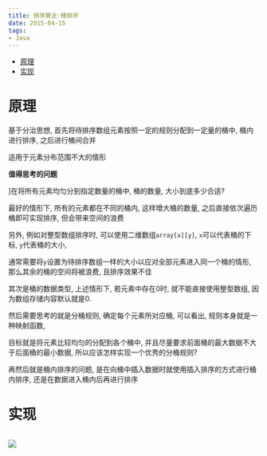 ```yaml
---
title: 排序算法:桶排序
date: 2015-04-15
tags:
- Java
---
```

<!-- TOC -->

- [原理](#原理)
- [实现](#实现)

<!-- /TOC -->
# 原理

基于分治思想, 首先将待排序数组元素按照一定的规则分配到一定量的桶中, 桶内进行排序, 之后进行桶间合并

适用于元素分布范围不大的情形

**值得思考的问题**

]在将所有元素均匀分到指定数量的桶中, 桶的数量, 大小到底多少合适?

最好的情形下, 所有的元素都在不同的桶内, 这样增大桶的数量, 之后直接依次遍历桶即可实现排序, 但会带来空间的浪费

另外, 例如对整型数组排序时, 可以使用二维数组`array[x][y]`, `x`可以代表桶的下标, `y`代表桶的大小, 

通常需要将`y`设置为待排序数组一样的大小以应对全部元素进入同一个桶的情形, 那么其余的桶的空间将被浪费, 且排序效果不佳

其次是桶的数据类型, 上述情形下, 若元素中存在0时, 就不能直接使用整型数组, 因为数组存储内容默认就是0.

然后需要思考的就是分桶规则, 确定每个元素所对应桶, 可以看出, 规则本身就是一种映射函数, 

目标就是将元素比较均匀的分配到各个桶中, 并且尽量要求前面桶的最大数据不大于后面桶的最小数据, 所以应该怎样实现一个优秀的分桶规则?

再然后就是桶内排序的问题, 是在向桶中插入数据时就使用插入排序的方式进行桶内排序, 还是在数据进入桶内后再进行排序

# 实现

```Java
```


[![](https://static.segmentfault.com/v-5b1df2a7/global/img/creativecommons-cc.svg)](https://creativecommons.org/licenses/by-nc-nd/4.0/)
